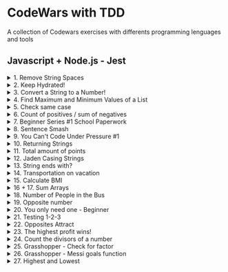 # CodeWars with TDD
A collection of Codewars exercises with differents programming lenguages and tools

## Javascript + Node.js - Jest

<details><summary>1. Remove String Spaces</summary>
<p>

#### Description:
Simple, remove the spaces from the string, then return the resultant string.

[Go to Codewars](https://www.codewars.com/kata/57eae20f5500ad98e50002c5)
</p>
</details>

<details><summary>2. Keep Hydrated!</summary>
<p>

#### Description:
Nathan loves cycling.
Because Nathan knows it is important to stay hydrated, he drinks 0.5 litres of water per hour of cycling.
You get given the time in hours and you need to return the number of litres Nathan will drink, rounded to the smallest value.

[Go to Codewars](https://www.codewars.com/kata/582cb0224e56e068d800003c)

##### For example:
```
  time = 3 ----> litres = 1
  time = 6.7---> litres = 3
  time = 11.8--> litres = 5
```
</p>
</details>

<details><summary>3. Convert a String to a Number!</summary>
<p>

#### Note:
This kata is inspired by Convert a Number to a String!. Try that one too.

#### Description:
We need a function that can transform a string into a number. What ways of achieving this do you know?
Note: Don't worry, all inputs will be strings, and every string is a perfectly valid representation of an integral number.

[Go to Codewars](https://www.codewars.com/kata/544675c6f971f7399a000e79)

##### For example:
```
"1234" --> 1234
"605"  --> 605
"1405" --> 1405
"-7" --> -7
```
</p>
</details>

<details><summary>4. Find Maximum and Minimum Values of a List</summary>
<p>

#### Description:
Your task is to make two functions ( max and min, or maximum and minimum, etc., depending on the language ) that receive a list of integers as input, and return the largest and lowest number in that list, respectively.

[Go to Codewars](https://www.codewars.com/kata/577a98a6ae28071780000989)

##### For example:
```
* [4,6,2,1,9,63,-134,566]         -> max = 566, min = -134
* [-52, 56, 30, 29, -54, 0, -110] -> min = -110, max = 56
* [42, 54, 65, 87, 0]             -> min = 0, max = 87
* [5]                             -> min = 5, max = 5
```
#### Note:
You may consider that there will not be any empty arrays/vectors.
</p>
</details>

<details><summary>5. Check same case</summary>
<p>

#### Description:
Write a function that will check if two given characters are the same case.

- If either of the characters is not a letter, return -1
- If both characters are the same case, return 1
- If both characters are letters, but not the same case, return 0

[Go to Codewars](https://www.codewars.com/kata/5dd462a573ee6d0014ce715b)

##### For example:
```
'a' and 'g' returns 1
'A' and 'C' returns 1
'b' and 'G' returns 0
'B' and 'g' returns 0
'0' and '?' returns -1
```
</p>
</details>

<details><summary>6. Count of positives / sum of negatives
</summary>
<p>

#### Description:
Given an array of integers.

Return an array, where the first element is the count of positives numbers and the second element is sum of negative numbers. 0 is neither positive nor negative.
If the input is an empty array or is null, return an empty array.

[Go to Codewars](https://www.codewars.com/kata/576bb71bbbcf0951d5000044)

##### For example:
```
For input [1, 2, 3, 4, 5, 6, 7, 8, 9, 10, -11, -12, -13, -14, -15], you should return [10, -65]
```
</p>
</details>

<details><summary>7. Beginner Series #1 School Paperwork</summary>
<p>

#### Description:
Your classmates asked you to copy some paperwork for them. You know that there are 'n' classmates and the paperwork has 'm' pages.
Your task is to calculate how many blank pages do you need. If n < 0 or m < 0 return 0.

[Go to Codewars](https://www.codewars.com/kata/55f9b48403f6b87a7c0000bd)

##### For example:
```
n= 5, m=5: 25
n=-5, m=5:  0
```
</p>
</details>

<details><summary>8. Sentence Smash</summary>
<p>

#### Description:
Write a function that takes an array of words and smashes them together into a sentence and returns the sentence. You can ignore any need to sanitize words or add punctuation, but you should add spaces between each word. Be careful, there shouldn't be a space at the beginning or the end of the sentence!

[Go to Codewars](https://www.codewars.com/kata/53dc23c68a0c93699800041d)

##### For example:
```
['hello', 'world', 'this', 'is', 'great']  =>  'hello world this is great'
```
</p>
</details>

<details><summary>9. You Can't Code Under Pressure #1</summary>
<p>

#### Description:
Code as fast as you can! You need to double the integer and return it.

[Go to Codewars](https://www.codewars.com/kata/53ee5429ba190077850011d4)

</p>
</details>

<details><summary>10. Returning Strings</summary>
<p>

#### Description:
Make a function that will return a greeting statement that uses an input; your program should return, "Hello, <name> how are you doing today?".

[Make sure you type the exact thing I wrote or the program may not execute properly]

[Go to Codewars](https://www.codewars.com/kata/55a70521798b14d4750000a4)

</p>
</details>

<details><summary>11. Total amount of points</summary>
<p>

#### Description:
Our football team has finished the championship.

Our team's match results are recorded in a collection of strings. Each match is represented by a string in the format "x:y", where x is our team's score and y is our opponents score.

[Go to Codewars](https://www.codewars.com/kata/5bb904724c47249b10000131)

Points are awarded for each match as follows:
##### For example:
```
if x > y: 3 points (win)
if x < y: 0 points (loss)
if x = y: 1 point (tie)
```
We need to write a function that takes this collection and returns the number of points our team (x) got in the championship by the rules given above.

#### Note:
text
our team always plays 10 matches in the championship
0 <= x <= 4
0 <= y <= 4

</p>
</details>

<details><summary>12. Jaden Casing Strings</summary>
<p>

#### Description:
Jaden Smith, the son of Will Smith, is the star of films such as The Karate Kid (2010) and After Earth (2013). Jaden is also known for some of his philosophy that he delivers via Twitter. When writing on Twitter, he is known for almost always capitalizing every word. For simplicity, you'll have to capitalize each word, check out how contractions are expected to be in the example below.

Your task is to convert strings to how they would be written by Jaden Smith. The strings are actual quotes from Jaden Smith, but they are not capitalized in the same way he originally typed them.

[Go to Codewars](https://www.codewars.com/kata/5390bac347d09b7da40006f6)

##### For example:
```
Not Jaden-Cased: "How can mirrors be real if our eyes aren't real"
Jaden-Cased:     "How Can Mirrors Be Real If Our Eyes Aren't Real"
```
</p>
</details>

<details><summary>13. String ends with?</summary>
<p>

#### Description:
Complete the solution so that it returns true if the first argument(string) passed in ends with the 2nd argument (also a string).

[Go to Codewars](https://www.codewars.com/kata/51f2d1cafc9c0f745c00037d)

##### For example:
```
solution('abc', 'bc') // returns true
solution('abc', 'd') // returns false
```
</p>
</details>

<details><summary>14. Transportation on vacation</summary>
<p>

#### Description:
After a hard quarter in the office you decide to get some rest on a vacation. So you will book a flight for you and your girlfriend and try to leave all the mess behind you.

You will need a rental car in order for you to get around in your vacation. The manager of the car rental makes you some good offers.
Every day you rent the car costs $40. If you rent the car for 7 or more days, you get $50 off your total. Alternatively, if you rent the car for 3 or more days, you get $20 off your total.

Write a code that gives out the total amount for different days(d).

[Go to Codewars](https://www.codewars.com/kata/568d0dd208ee69389d000016)

</p>
</details>

<details><summary>15. Calculate BMI</summary>
<p>

#### Description:
Write function bmi that calculates body mass index (bmi = weight / height2).

[Go to Codewars](https://www.codewars.com/kata/57a429e253ba3381850000fb)

##### For example:
```
if bmi <= 18.5 return "Underweight"
if bmi <= 25.0 return "Normal"
if bmi <= 30.0 return "Overweight"
if bmi > 30 return "Obese"
```
</p>
</details>

<details><summary>16 + 17. Sum Arrays</summary>
<p>

#### Description:
Write a function that takes an array of numbers and returns the sum of the numbers. The numbers can be negative or non-integer. If the array does not contain any numbers then you should return 0.

[Go to Codewars](https://www.codewars.com/kata/53dc54212259ed3d4f00071c)

##### For example:
```
Input: [1, 5.2, 4, 0, -1]
Output: 9.2

Input: []
Output: 0

Input: [-2.398]
Output: -2.398
```
#### Note:
You can assume that you are only given numbers.
You cannot assume the size of the array.
You can assume that you do get an array and if the array is empty, return 0.

</p>
</details>


<details><summary>18. Number of People in the Bus</summary>
<p>

#### Description:
There is a bus moving in the city, and it takes and drop some people in each bus stop.

You are provided with a list (or array) of integer pairs. Elements of each pair represent number of people get into bus (The first item) and number of people get off the bus (The second item) in a bus stop.

Your task is to return number of people who are still in the bus after the last bus station (after the last array). Even though it is the last bus stop, the bus is not empty and some people are still in the bus, and they are probably sleeping there :D
Take a look on the test cases.
Please keep in mind that the test cases ensure that the number of people in the bus is always >= 0. So the return integer can't be negative.
The second value in the first integer array is 0, since the bus is empty in the first bus stop.

[Go to Codewars](https://www.codewars.com/kata/5648b12ce68d9daa6b000099)

</p>
</details>

<details><summary>19. Opposite number</summary>
<p>

#### Description:
Very simple, given an integer or a floating-point number, find its opposite.

[Go to Codewars](https://www.codewars.com/kata/56dec885c54a926dcd001095)

##### For example:
```
1: -1
14: -14
-34: 34
```
</p>
</details>

<details><summary>20. You only need one - Beginner</summary>
<p>

#### Description:
You will be given an array a and a value x. All you need to do is check whether the provided array contains the value.
Array can contain numbers or strings. X can be either.
Return true if the array contains the value, false if not.

[Go to Codewars](https://www.codewars.com/kata/57cc975ed542d3148f00015b)

</p>
</details>

<details><summary>21. Testing 1-2-3</summary>
<p>

#### Description:
Your team is writing a fancy new text editor and you've been tasked with implementing the line numbering.
Write a function which takes a list of strings and returns each line prepended by the correct number.
The numbering starts at 1. The format is n: string. Notice the colon and space in between.

[Go to Codewars](https://www.codewars.com/kata/54bf85e3d5b56c7a05000cf9)

##### For example:
```
[] --> []
["a", "b", "c"] --> ["1: a", "2: b", "3: c"]
```
</p>
</details>

<details><summary>22. Opposites Attract</summary>
<p>

#### Description:
Timmy & Sarah think they are in love, but around where they live, they will only know once they pick a flower each. If one of the flowers has an even number of petals and the other has an odd number of petals it means they are in love.

Write a function that will take the number of petals of each flower and return true if they are in love and false if they aren't.

[Go to Codewars](https://www.codewars.com/kata/555086d53eac039a2a000083)

</p>
</details>

<details><summary>23. The highest profit wins!</summary>
<p>

#### Story:
Ben has a very simple idea to make some profit: he buys something and sells it again. Of course, this wouldn't give him any profit at all if he was simply to buy and sell it at the same price. Instead, he's going to buy it for the lowest possible price and sell it at the highest.

#### Task:
Write a function that returns both the minimum and maximum number of the given list/array.

[Go to Codewars](https://www.codewars.com/kata/559590633066759614000063)

##### For example:
```
[1,2,3,4,5] --> [1,5]
[2334454,5] --> [5,2334454]
[1]         --> [1,1]
```
#### Notes:
All arrays or lists will always have at least one element, so you don't need to check the length. Also, your function will always get an array or a list, you don't have to check for null, undefined or similar.

</p>
</details>

<details><summary>24. Count the divisors of a number</summary>
<p>

#### Description:
Count the number of divisors of a positive integer n.

Random tests go up to n = 500000.

[Go to Codewars](https://www.codewars.com/kata/542c0f198e077084c0000c2e)

##### For example:
```
4 --> 3 (1, 2, 4)
5 --> 2 (1, 5)
12 --> 6 (1, 2, 3, 4, 6, 12)
30 --> 8 (1, 2, 3, 5, 6, 10, 15, 30)
```
#### Note:
 you should only return a number, the count of divisors. The numbers between parentheses are shown only for you to see which numbers are counted in each case.

</p>
</details>

<details><summary>25. Grasshopper - Check for factor</summary>
<p>

#### Note:
base is a non-negative number, factor is a positive number.

#### Description:
This function should test if the factor is a factor of base.

Return true if it is a factor or false if it is not.

#### About factors
Factors are numbers you can multiply together to get another number.

2 and 3 are factors of 6 because: 2 * 3 = 6

You can find a factor by dividing numbers. If the remainder is 0 then the number is a factor.
You can use the mod operator (%) in most languages to check for a remainder

[Go to Codewars](https://www.codewars.com/kata/55cbc3586671f6aa070000fb)

##### For example:
```
2 is not a factor of 7 because: 7 % 2 = 1
```
</p>
</details>

<details><summary>26. Grasshopper - Messi goals function</summary>
<p>

#### Description:
Messi is a soccer player with goals in three leagues:

- LaLiga
- Copa del Rey
- Champions
Complete the function to return his total number of goals in all three leagues.

[Go to Codewars](https://www.codewars.com/kata/55f73be6e12baaa5900000d4)

#### Note:
the input will always be valid.

##### For example:
```
5, 10, 2  -->  17
```
</p>
</details>

<details><summary>27. Highest and Lowest</summary>
<p>

#### Description:
In this little assignment you are given a string of space separated numbers, and have to return the highest and lowest number.

[Go to Codewars](https://www.codewars.com/kata/554b4ac871d6813a03000035)

##### For example:
```
highAndLow("1 2 3 4 5");  // return "5 1"
highAndLow("1 2 -3 4 5"); // return "5 -3"
highAndLow("1 9 3 4 -5"); // return "9 -5"
```
#### Note:
- All numbers are valid Int32, no need to validate them.
- There will always be at least one number in the input string.
- Output string must be two numbers separated by a single space, and highest number is first.
</p>
</details>